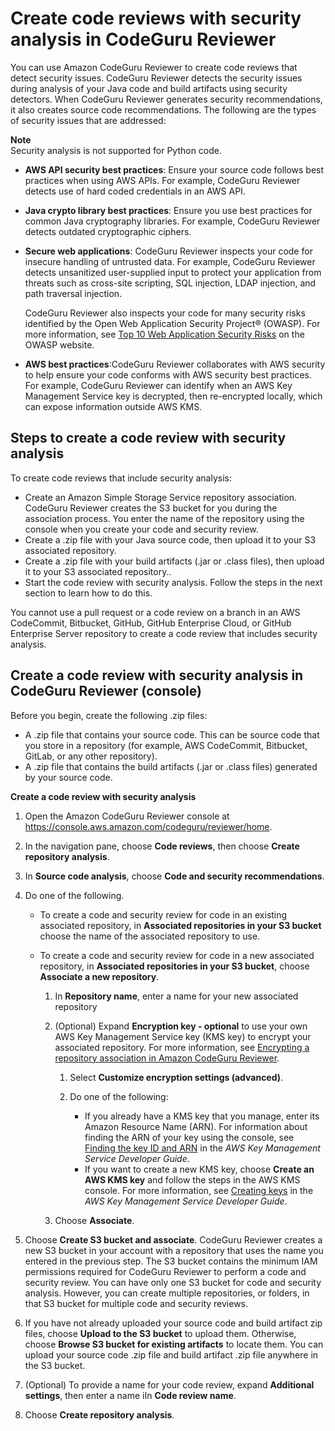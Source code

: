 # Create code reviews with security analysis in CodeGuru Reviewer<a name="code-review-security"></a>

You can use Amazon CodeGuru Reviewer to create code reviews that detect security issues\. CodeGuru Reviewer detects the security issues during analysis of your Java code and build artifacts using security detectors\. When CodeGuru Reviewer generates security recommendations, it also creates source code recommendations\. The following are the types of security issues that are addressed: 

**Note**  
Security analysis is not supported for Python code\.
+ **AWS API security best practices**: Ensure your source code follows best practices when using AWS APIs\. For example, CodeGuru Reviewer detects use of hard coded credentials in an AWS API\.
+ **Java crypto library best practices**: Ensure you use best practices for common Java cryptography libraries\. For example, CodeGuru Reviewer detects outdated cryptographic ciphers\.
+ **Secure web applications**: CodeGuru Reviewer inspects your code for insecure handling of untrusted data\. For example, CodeGuru Reviewer detects unsanitized user\-supplied input to protect your application from threats such as cross\-site scripting, SQL injection, LDAP injection, and path traversal injection\.

  CodeGuru Reviewer also inspects your code for many security risks identified by the Open Web Application Security Project® \(OWASP\)\. For more information, see [Top 10 Web Application Security Risks](https://owasp.org/www-project-top-ten/) on the OWASP website\.
+ **AWS best practices**:CodeGuru Reviewer collaborates with AWS security to help ensure your code conforms with AWS security best practices\. For example, CodeGuru Reviewer can identify when an AWS Key Management Service key is decrypted, then re\-encrypted locally, which can expose information outside AWS KMS\.

## Steps to create a code review with security analysis<a name="security-analysis-steps"></a>

To create code reviews that include security analysis:
+ Create an  Amazon Simple Storage Service repository association\. CodeGuru Reviewer creates the S3 bucket for you during the association process\. You enter the name of the repository using the console when you create your code and security review\.
+ Create a \.zip file with your Java source code, then upload it to your S3 associated repository\.
+ Create a \.zip file with your build artifacts \(\.jar or \.class files\), then upload it to your S3 associated repository\.\.
+ Start the code review with security analysis\. Follow the steps in the next section to learn how to do this\.

You cannot use a pull request or a code review on a branch in an AWS CodeCommit, Bitbucket, GitHub, GitHub Enterprise Cloud, or GitHub Enterprise Server repository to create a code review that includes security analysis\. 

## Create a code review with security analysis in CodeGuru Reviewer \(console\)<a name="create-code-review-with-security-console"></a>

 Before you begin, create the following \.zip files: 
+  A \.zip file that contains your source code\. This can be source code that you store in a repository \(for example, AWS CodeCommit, Bitbucket, GitLab, or any other repository\)\. 
+  A \.zip file that contains the build artifacts \(\.jar or \.class files\) generated by your source code\. 

**Create a code review with security analysis**

1. Open the Amazon CodeGuru Reviewer console at [https://console\.aws\.amazon\.com/codeguru/reviewer/home](https://console.aws.amazon.com/codeguru/reviewer/home)\.

1. In the navigation pane, choose **Code reviews**, then choose **Create repository analysis**\. 

1. In **Source code analysis**, choose **Code and security recommendations**\. 

1. Do one of the following\.
   + To create a code and security review for code in an existing associated repository, in **Associated repositories in your S3 bucket** choose the name of the associated repository to use\.
   + To create a code and security review for code in a new associated repository, in **Associated repositories in your S3 bucket**, choose **Associate a new repository**\.

     1. In **Repository name**, enter a name for your new associated repository

     1. \(Optional\) Expand **Encryption key \- optional** to use your own AWS Key Management Service key \(KMS key\) to encrypt your associated repository\. For more information, see [Encrypting a repository association in Amazon CodeGuru Reviewer](encrypt-repository-association.md)\.

        1. Select **Customize encryption settings \(advanced\)**\.

        1. Do one of the following: 
           + If you already have a KMS key that you manage, enter its Amazon Resource Name \(ARN\)\. For information about finding the ARN of your key using the console, see [Finding the key ID and ARN](https://docs.aws.amazon.com/kms/latest/developerguide/find-cmk-id-arn.html) in the *AWS Key Management Service Developer Guide*\.
           + If you want to create a new KMS key, choose **Create an AWS KMS key** and follow the steps in the AWS KMS console\. For more information, see [Creating keys](https://docs.aws.amazon.com/kms/latest/developerguide/create-keys.html) in the *AWS Key Management Service Developer Guide*\.

     1. Choose **Associate**\.

1. Choose **Create S3 bucket and associate**\. CodeGuru Reviewer creates a new S3 bucket in your account with a repository that uses the name you entered in the previous step\. The S3 bucket contains the minimum IAM permissions required for CodeGuru Reviewer to perform a code and security review\. You can have only one S3 bucket for code and security analysis\. However, you can create multiple repositories, or folders, in that S3 bucket for multiple code and security reviews\. 

1. If you have not already uploaded your source code and build artifact zip files, choose **Upload to the S3 bucket** to upload them\. Otherwise, choose **Browse S3 bucket for existing artifacts** to locate them\. You can upload your source code \.zip file and build artifact \.zip file anywhere in the S3 bucket\.

1. \(Optional\) To provide a name for your code review, expand **Additional settings**, then enter a name iIn **Code review name**\. 

1.  Choose **Create repository analysis**\. 